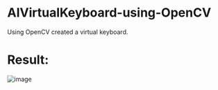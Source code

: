 # AIVirtualKeyboard-using-OpenCV

Using OpenCV created a virtual keyboard.

# Result:

![image](https://user-images.githubusercontent.com/21171341/131267246-ea8b7a0c-11c0-48e6-b83f-10598f5997cf.png)

